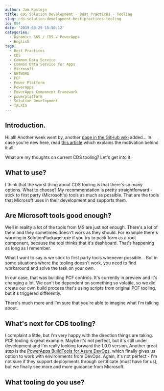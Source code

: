 ```yaml
---
author: Jan Kostejn
title: CDS Solution Development - Best Practices - Tooling
slug: cds-solution-development-best-practices-tooling
id: 894
date: '2019-08-29 15:50:12'
categories:
  - Dynamics 365 / CDS / PowerApps
  - English
tags:
  - Best Practices
  - CDS
  - Common Data Service
  - Common Data Service for Apps
  - Microsoft
  - NETWORG
  - PCF
  - Power Platform
  - PowerApps
  - PowerApps Component Framework
  - powerplatform
  - Solution Development
  - TALXIS
---
```


## Introduction.

Hi all! Another week went by, another [page in the GitHub wiki](https://github.com/NETWORG/cds-solution-development-docs/wiki/Tooling) added... In case you're new here, read [this article](/2019/08/22/common-data-service-solution-development-best-practices/) which explains the motivation behind it all.

What are my thoughts on current CDS tooling? Let's get into it.

## What to use?

I think that the worst thing about CDS tooling is that there's so many options. What to choose? My recommendation is pretty straightforward - stick to first party (Microsoft's) tools as much as possible. That are the tools that Microsoft uses in their development and supports them.

## Are Microsoft tools good enough?

Well in reality a lot of the tools from MS are just not enough. There's a lot of them and they sometimes doesn't work as they should. For example there's warning in SolutionPackager.exe if you try to pack form as a root component, because the tool thinks that it's dashboard. That's happening as long as I remember.

What I want to say is we stick to first party tools whenever possible... But in some situations where the tooling doesn't work, you need to find workaround and solve the task on your own.

In our case, that was building PCF controls. It's currently in preview and it's changing a lot. We can't be dependent on something so volatile, so we did create our own build process that's using scripts from original PCF tooling, but it's triggered differently.

There's much more and I'm sure that you're able to imagine what I'm talking about.

## What's next for CDS tooling?

I complaint a little, but I'm very happy with the direction things are taking. PCF tooling is great example. Maybe it's not perfect, but it's still under development and I'm really looking forward the 1.0.0 version. Another great step is the [PowerApps BuildTools for Azure DevOps](https://docs.microsoft.com/en-us/powerapps/developer/common-data-service/build-tools-overview), which finally gives us option to work with environments from DevOps. Again, it's not perfect - I'm not sure if they support deployments through certificate (must have for us), but we finally see more and more guidance from Microsoft.

## What tooling do you use?